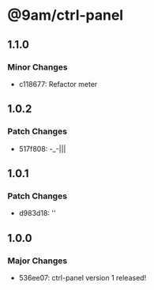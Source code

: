 # @9am/ctrl-panel

## 1.1.0

### Minor Changes

-   c118677: Refactor meter

## 1.0.2

### Patch Changes

-   517f808: -\_-|||

## 1.0.1

### Patch Changes

-   d983d18: ''

## 1.0.0

### Major Changes

-   536ee07: ctrl-panel version 1 released!
